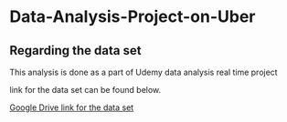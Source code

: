 # Data-Analysis-Project-on-Uber

## Regarding the data set

This analysis is done as a part of Udemy data analysis real time project

link for the data set can be found below.

[Google Drive link for the data set](https://drive.google.com/drive/folders/16j57nPhBASKb-wuBmbLfh1UUW7R0ZDqG?usp=sharing)
